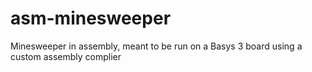# asm-minesweeper
Minesweeper in assembly, meant to be run on a Basys 3 board using a custom assembly complier

